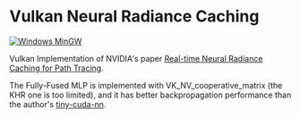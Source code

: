 # Vulkan Neural Radiance Caching
[![Windows MinGW](https://github.com/AdamYuan/VkNRC/actions/workflows/windows-mingw.yml/badge.svg)](https://github.com/AdamYuan/VkNRC/actions/workflows/windows-mingw.yml)

Vulkan Implementation of NVIDIA's paper [Real-time Neural Radiance Caching for Path Tracing](https://research.nvidia.com/publication/2021-06_real-time-neural-radiance-caching-path-tracing).

The Fully-Fused MLP is implemented with VK_NV_cooperative_matrix (the KHR one is too limited), and it has better backpropagation performance than the author's [tiny-cuda-nn](https://github.com/NVlabs/tiny-cuda-nn).